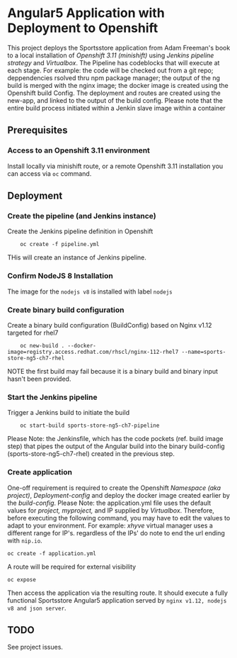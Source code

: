 # Angular5 Application with Deployment to Openshift

This project deploys the Sportsstore application from Adam Freeman's book to a local installation of _Openshift 3.11 (minishift)_ using _Jenkins pipeline strategy_ and _Virtualbox_. The Pipeline has codeblocks that will execute at each stage. For example: the code will be checked out from a git repo; deppendencies rsolved thru npm package manager;
the output of the ng build is merged with the nginx image; the docker image is created using the Openshift build Config. The deployment and routes are created using the new-app, and linked to the
output of the build config. Please note that the entire build process initiated within a Jenkin slave image within a container

## Prerequisites

### Access to an Openshift 3.11 environment

Install locally via minishift route, or a remote Openshift 3.11 installation you can access via `oc` command.

## Deployment

### Create the pipeline (and Jenkins instance)

Create the Jenkins pipeline definition in Openshift
```
    oc create -f pipeline.yml
```    
THis will create an instance of Jenkins pipeline.

### Confirm NodeJS 8 Installation

The image for the `nodejs v8` is installed with label `nodejs`

### Create binary build configuration 

Create a binary build configuration (BuildConfig) based on Nginx v1.12 targeted for rhel7 
```
    oc new-build . --docker-image=registry.access.redhat.com/rhscl/nginx-112-rhel7 --name=sports-store-ng5-ch7-rhel
``` 
NOTE the first build may fail because it is a binary build and binary input hasn't been provided.

### Start the Jenkins pipeline

Trigger a Jenkins build to initiate the build

```
    oc start-build sports-store-ng5-ch7-pipeline
```

Please Note: the Jenkinsfile, which has the code pockets (ref. build image step) that pipes the output of the Angular build into the binary build-config (sports-store-ng5-ch7-rhel)
created in the previous step.
    
### Create application

One-off requirement is required to create the Openshift *Namespace (aka project)*, *Deployment-config* and deploy the docker image created earlier by the *build-config*.
Please Note: the application.yml file uses the default values for _project, myproject,_ and IP supplied by _Virtualbox_. Therefore, before executing the following command, you may have to edit the values to adapt to your environment. 
For example: _xhyve_ virtual manager uses a different range for IP's. regardless of the IPs' do note to end the url ending with `nip.io`.
```
oc create -f application.yml
```
A route will be required for external visibility

```
oc expose
```
Then access the application via the resulting route. It should execute a fully functional Sportsstore Angular5 application served by `nginx v1.12, nodejs v8 and json server`. 

## TODO

See project issues.


